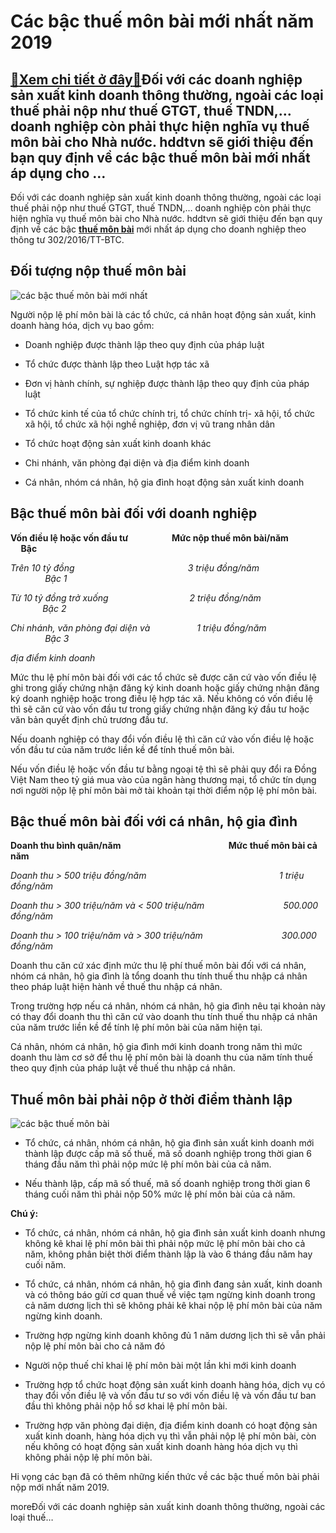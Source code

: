 Các bậc thuế môn bài mới nhất năm 2019
======================================

[:gift:Xem chi tiết ở đây:gift:](https://hddtvn.com/cac-bac-thue-mon-bai-moi-nhat-nam-2019/)Đối với các doanh nghiệp sản xuất kinh doanh thông thường, ngoài các loại thuế phải nộp như thuế GTGT, thuế TNDN,… doanh nghiệp còn phải thực hiện nghĩa vụ thuế môn bài cho Nhà nước. hddtvn sẽ giới thiệu đến bạn quy định về các bậc thuế môn bài mới nhất áp dụng cho …
---------------------------------------------------------------------------------------------------------------------------------------------------------------------------------------------------------------------------------------------------------------------------

Đối với các doanh nghiệp sản xuất kinh doanh thông thường, ngoài các loại thuế phải nộp như thuế GTGT, thuế TNDN,… doanh nghiệp còn phải thực hiện nghĩa vụ thuế môn bài cho Nhà nước. hddtvn sẽ giới thiệu đến bạn quy định về các bậc **[thuế môn bài](#)** mới nhất áp dụng cho doanh nghiệp theo thông tư 302/2016/TT-BTC.


Đối tượng nộp thuế môn bài
--------------------------


![các bậc thuế môn bài mới nhất](https://hddtvn.com/wp-content/uploads/2021/01/tax-môn-bài.jpg)


Người nộp lệ phí môn bài là các tổ chức, cá nhân hoạt động sản xuất, kinh doanh hàng hóa, dịch vụ bao gồm:




* Doanh nghiệp được thành lập theo quy định của pháp luật

* Tổ chức được thành lập theo Luật hợp tác xã

* Đơn vị hành chính, sự nghiệp được thành lập theo quy định của pháp luật

* Tổ chức kinh tế của tổ chức chính trị, tổ chức chính trị- xã hội, tổ chức xã hội, tổ chức xã hội nghề nghiệp, đơn vị vũ trang nhân dân

* Tổ chức hoạt động sản xuất kinh doanh khác

* Chi nhánh, văn phòng đại diện và địa điểm kinh doanh

* Cá nhân, nhóm cá nhân, hộ gia đình hoạt động sản xuất kinh doanh



Bậc thuế môn bài đối với doanh nghiệp
-------------------------------------



**Vốn điều lệ hoặc vốn đầu tư                     Mức nộp thuế môn bài/năm                       Bậc**



*Trên 10 tỷ đồng                                              3 triệu đồng/năm                                        Bậc 1*



*Từ 10 tỷ đồng trở xuống                                 2 triệu đồng/năm                                       Bậc 2*



*Chi nhánh, văn phòng đại diện và                   1 triệu đồng/năm                                      Bậc 3*


*địa điểm kinh doanh*



Mức thu lệ phí môn bài đối với các tổ chức sẽ được căn cứ vào vốn điều lệ ghi trong giấy chứng nhận đăng ký kinh doanh hoặc giấy chứng nhận đăng ký doanh nghiệp hoặc trong điều lệ hợp tác xã. Nếu không có vốn điều lệ thì sẽ căn cứ vào vốn đầu tư trong giấy chứng nhận đăng ký đầu tư hoặc văn bản quyết định chủ trương đầu tư.


Nếu doanh nghiệp có thay đổi vốn điều lệ thì căn cứ vào vốn điều lệ hoặc vốn đầu tư của năm trước liền kề để tính thuế môn bài.


Nếu vốn điều lệ hoặc vốn đầu tư bằng ngoại tệ thì sẽ phải quy đổi ra Đồng Việt Nam theo tỷ giá mua vào của ngân hàng thương mại, tổ chức tín dụng nơi người nộp lệ phí môn bài mở tài khoản tại thời điểm nộp lệ phí môn bài.


Bậc thuế môn bài đối với cá nhân, hộ gia đình
---------------------------------------------



**Doanh thu bình quân/năm                                                    Mức thuế môn bài cả năm**



*Doanh thu > 500 triệu đồng/năm                                                      1 triệu đồng/năm*



*Doanh thu > 300 triệu/năm và < 500 triệu/năm                                500.000 đồng/năm*



*Doanh thu > 100 triệu/năm và > 300 triệu/năm                                300.000 đồng/năm*



Doanh thu căn cứ xác định mức thu lệ phí thuế môn bài đối với cá nhân, nhóm cá nhân, hộ gia đình là tổng doanh thu tính thuế thu nhập cá nhân theo pháp luật hiện hành về thuế thu nhập cá nhân.


Trong trường hợp nếu cá nhân, nhóm cá nhân, hộ gia đình nêu tại khoản này có thay đổi doanh thu thì căn cứ vào doanh thu tính thuế thu nhập cá nhân của năm trước liền kề để tính lệ phí môn bài của năm hiện tại.


Cá nhân, nhóm cá nhân, hộ gia đình mới kinh doanh trong năm thì mức doanh thu làm cơ sở để thu lệ phí môn bài là doanh thu của năm tính thuế theo quy định của pháp luật về thuế thu nhập cá nhân.


Thuế môn bài phải nộp ở thời điểm thành lập
-------------------------------------------


![các bậc thuế môn bài](https://hddtvn.com/wp-content/uploads/2021/01/tax-môn-bài-2.jpg)




* Tổ chức, cá nhân, nhóm cá nhân, hộ gia đình sản xuất kinh doanh mới thành lập được cấp mã số thuế, mã số doanh nghiệp trong thời gian 6 tháng đầu năm thì phải nộp mức lệ phí môn bài của cả năm.

* Nếu thành lập, cấp mã số thuế, mã số doanh nghiệp trong thời gian 6 tháng cuối năm thì phải nộp 50% mức lệ phí môn bài của cả năm.



**Chú ý:**




* Tổ chức, cá nhân, nhóm cá nhân, hộ gia đình sản xuất kinh doanh nhưng không kê khai lệ phí môn bài thì phải nộp mức lệ phí môn bài cho cả năm, không phân biệt thời điểm thành lập là vào 6 tháng đầu năm hay cuối năm.

* Tổ chức, cá nhân, nhóm cá nhân, hộ gia đình đang sản xuất, kinh doanh và có thông báo gửi cơ quan thuế về việc tạm ngừng kinh doanh trong cả năm dương lịch thì sẽ không phải kê khai nộp lệ phí môn bài của năm ngừng kinh doanh.

* Trường hợp ngừng kinh doanh không đủ 1 năm dương lịch thì sẽ vẫn phải nộp lệ phí môn bài cho cả năm đó

* Người nộp thuế chỉ khai lệ phí môn bài một lần khi mới kinh doanh

* Trường hợp tổ chức hoạt động sản xuất kinh doanh hàng hóa, dịch vụ có thay đổi vốn điều lệ và vốn đầu tư so với vốn điều lệ và vốn đầu tư ban đầu thì không phải nộp hồ sơ khai lệ phí môn bài.

* Trường hợp văn phòng đại diện, địa điểm kinh doanh có hoạt động sản xuất kinh doanh, hàng hóa dịch vụ thì vẫn phải nộp lệ phí môn bài, còn nếu không có hoạt động sản xuất kinh doanh hàng hóa dịch vụ thì không phải nộp lệ phí môn bài.



Hi vọng các bạn đã có thêm những kiến thức về các bậc thuế môn bài phải nộp mới nhất năm 2019.



moreĐối với các doanh nghiệp sản xuất kinh doanh thông thường, ngoài các loại thuế…

